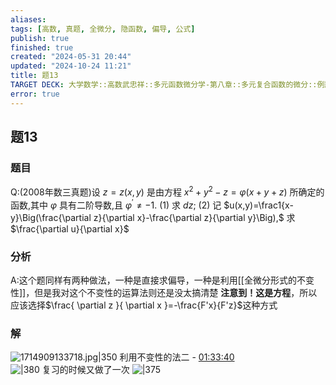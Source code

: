 ```yaml
---
aliases: 
tags: [高数, 真题, 全微分, 隐函数, 偏导, 公式]
publish: true
finished: true
created: "2024-05-31 20:44"
updated: "2024-10-24 11:21"
title: 题13
TARGET DECK: 大学数学::高数武忠祥::多元函数微分学-第八章::多元复合函数的微分::例题八-多元复合函数::题13
error: true
---
```

## 题13 
### 题目
Q:(2008年数三真题)设 $z=z(x,y)$ 是由方程 $x^2+y^2-z=\varphi(x+y+z)$ 所确定的函数,其中 $\varphi$ 具有二阶导数,且 $\varphi^{\prime}\neq-1.$ 
(1) 求 $dz;$ 
(2) 记 $u(x,y)=\frac1{x-y}\Big(\frac{\partial z}{\partial x}-\frac{\partial z}{\partial y}\Big),$ 求 $\frac{\partial u}{\partial x}$ 
### 分析
A:这个题同样有两种做法，一种是直接求偏导，一种是利用[[全微分形式的不变性]]，但是我对这个不变性的运算法则还是没太搞清楚 
**注意到！这是方程**，所以应该选择$\frac{ \partial z }{ \partial x }=-\frac{F'x}{F'z}$这种方式
### 解
![1714909133718.jpg|350](https://img.hwenyi.tech/202405051939647.webp)
利用不变性的法二 - [01:33:40](https://www.youtube.com/watch?v=t0rAVGCpkss&t=5620#t=1:33:40.43)  
![|380](https://img.hwenyi.tech/202405051940107.webp)
复习的时候又做了一次
![|375](https://img.hwenyi.tech/202410241920244.webp)


